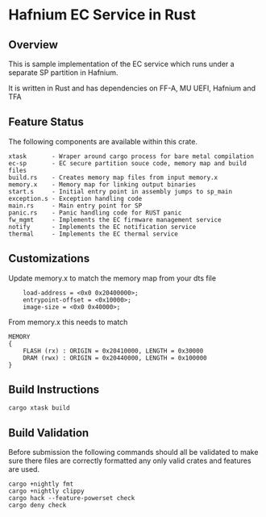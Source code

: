# Hafnium EC Service in Rust

## Overview
This is sample implementation of the EC service which runs under a separate SP partition in Hafnium.

It is written in Rust and has dependencies on FF-A, MU UEFI, Hafnium and TFA

## Feature Status
The following components are available within this crate.
```
xtask       - Wraper around cargo process for bare metal compilation
ec-sp       - EC secure partition souce code, memory map and build files
build.rs    - Creates memory map files from input memory.x
memory.x    - Memory map for linking output binaries
start.s     - Initial entry point in assembly jumps to sp_main
exception.s - Exception handling code
main.rs     - Main entry point for SP
panic.rs    - Panic handling code for RUST panic
fw_mgmt     - Implements the EC firmware management service
notify      - Implements the EC notification service
thermal     - Implements the EC thermal service
```

## Customizations
Update memory.x to match the memory map from your dts file
```
	load-address = <0x0 0x20400000>;
	entrypoint-offset = <0x10000>;
	image-size = <0x0 0x40000>;
```
From memory.x this needs to match
```
MEMORY
{
    FLASH (rx) : ORIGIN = 0x20410000, LENGTH = 0x30000
    DRAM (rwx) : ORIGIN = 0x20440000, LENGTH = 0x100000
}
```

## Build Instructions
`cargo xtask build`

## Build Validation
Before submission the following commands should all be validated to make sure there files are correctly formatted any only valid crates and features are used.
```
cargo +nightly fmt
cargo +nightly clippy
cargo hack --feature-powerset check
cargo deny check
```
